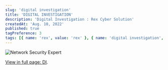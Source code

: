 ```yaml
---
slug: 'digital investigation'
title: 'DIGITAL INVESTIGATION'
description: 'Digital Investigation : Rex Cyber Solution'
createdAt: 'Aug. 10, 2022'
published: true
tagPreference: 3
tags: [{ name: 'rex', value: 'rex' }, { name: 'digital investigation', value: 'digital investigation' }]
---
```


![Network Security Expert](/images/skills/de.jpg)
    <p><a href="/pdf/NSE_4_Certification.pdf"><span class="color-change font-medium">View in full page: </span></a> <a href="/pdf/de.pdf"> <span class="emphasis">DI</span></a>.</p>